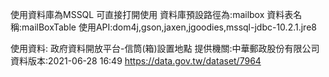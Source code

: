 使用資料庫為MSSQL 可直接打開使用
資料庫預設路徑為:mailbox
資料表名稱:mailBoxTable
使用API:dom4j,gson,jaxen,jgoodies,mssql-jdbc-10.2.1.jre8

使用資料:
政府資料開放平台-信筒(箱)設置地點
提供機關:中華郵政股份有限公司
資料版本:2021-06-28 16:49
https://data.gov.tw/dataset/7964